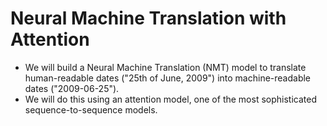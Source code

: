 # Neural Machine Translation with Attention

+ We will build a Neural Machine Translation (NMT) model to translate human-readable dates ("25th of June, 2009") into machine-readable dates ("2009-06-25").
+ We will do this using an attention model, one of the most sophisticated sequence-to-sequence models.

